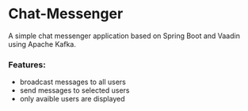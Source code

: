 # Chat-Messenger

A simple chat messenger application based on Spring Boot and Vaadin using Apache Kafka.

### Features:
* broadcast messages to all users
* send messages to selected users
* only avaible users are displayed
